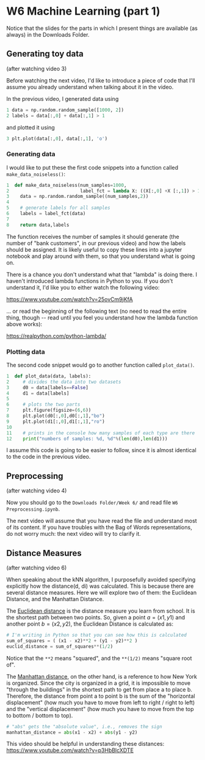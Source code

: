 W6 Machine Learning (part 1)
============================

Notice that the slides for the parts in which I present things are available
(as always) in the Downloads Folder.



Generating toy data
-------------------

(after watching video 3)

Before watching the next video, I'd like to introduce a piece of code that I'll
assume you already understand when talking about it in the video.

In the previous video, I generated data using

```python
1 data = np.random.random_sample([1000, 2])
2 labels = data[:,0] + data[:,1] > 1
```
and plotted it using

```python
3 plt.plot(data[:,0], data[:,1], 'o')
```

### Generating data

I would like to put these the first code snippets into a function called
`make_data_noiseless()`:

```python
1  def make_data_noiseless(num_samples=1000,
2                          label_fct = lambda X: ((X[:,0] +X [:,1]) > 1)):
3    data = np.random.random_sample((num_samples,2))
4
5    # generate labels for all samples
6    labels = label_fct(data)
7
8    return data,labels
```

The function receives the number of samples it should generate (the number
of "bank customers", in our previous video) and how the labels should be
assigned. It is likely useful to copy these lines into a jupyter notebook and
play around with them, so that you understand what is going on.

There is a chance you don't understand what that "lambda" is doing there. I
haven't introduced lambda functions in Python to you. If you don't understand
it, I'd like you to either watch the following video:

https://www.youtube.com/watch?v=25ovCm9jKfA

... or read the beginning of the following text (no need to read the entire
thing, though -- read until you feel you understand how the lambda function
above works):

https://realpython.com/python-lambda/

### Plotting data

The second code snippet would go to another function called  `plot_data()`.

```python
1  def plot_data(data, labels):
2     # divides the data into two datasets
3     d0 = data[labels==False]
4     d1 = data[labels]
5
6     # plots the two parts
7     plt.figure(figsize=(6,6))
8     plt.plot(d0[:,0],d0[:,1],"bo")
9     plt.plot(d1[:,0],d1[:,1],"ro")
10
11    # prints in the console how many samples of each type are there
12    print("numbers of samples: %d, %d"%(len(d0),len(d1)))
```

I assume this code is going to be easier to follow, since it is almost identical
to the code in the previous video.



Preprocessing
-------------

(after watching video 4)

Now you should go to the `Downloads Folder/Week 6/` and read file
`W6 Preprocessing.ipynb`.

The next video will assume that you have read the file and understand most of
its content. If you have troubles with the Bag of Words representations, do not
worry much: the next video will try to clarify it.



Distance Measures
-----------------

(after watching video 6)

When speaking about the kNN algorithm, I purposefully avoided specifying
explicitly how the distance(d, di) was calculated. This is because there are
several distance measures. Here we will explore two of them: the Euclidean
Distance, and the Manhattan Distance.

 
The
[Euclidean distance](https://en.wikipedia.org/wiki/Euclidean_distance) is the
distance measure you learn from school. It is the shortest path between two
points. So, given a point $a=(x1, y1)$ and another point $b=(x2,y2)$, the
Euclidean Distance is calculated as:

```python
# I'm writing in Python so that you can see how this is calculated
sum_of_squares = ( (x1 - x2)**2 + (y1 - y2)**2 )
euclid_distance = sum_of_squares**(1/2)
```

Notice that the `**2` means "squared", and the `**(1/2)` means "square root of".


The
[Manhattan distance](https://en.wikipedia.org/wiki/Taxicab_geometry), on
the other hand, is a reference to how New York is organized. Since the city
is organized in a grid, it is impossible to move "through the buildings" in
the shortest path to get from place a to place b. Therefore, the distance from
point a to point b is the sum of the "horizontal displacement" (how much you
have to move from left to right / right to left) and the "vertical displacement"
(how much you have to move from the top to bottom / bottom to top).

```python
# "abs" gets the "absolute value", i.e., removes the sign
manhattan_distance = abs(x1 - x2) + abs(y1 - y2)
```
 

This video should be helpful in understanding these distances:
https://www.youtube.com/watch?v=p3HbBlcXDTE


